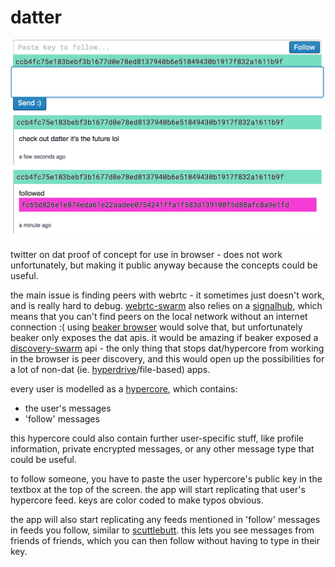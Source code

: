# datter

![](https://raw.githubusercontent.com/lachenmayer/datter/master/screenshot.png)

twitter on dat proof of concept for use in browser - does not work unfortunately, but making it public anyway because the concepts could be useful.

the main issue is finding peers with webrtc - it sometimes just doesn't work, and is really hard to debug.
[webrtc-swarm](https://npm.im/webrtc-swarm) also relies on a [signalhub](https://npm.im/signalhub), which means that you can't find peers on the local network without an internet connection :(
using [beaker browser](https://beakerbrowser.com/) would solve that, but unfortunately beaker only exposes the dat apis.
it would be amazing if beaker exposed a [discovery-swarm](https://npm.im/discovery-swarm) api - the only thing that stops dat/hypercore from working in the browser is peer discovery, and this would open up the possibilities for a lot of non-dat (ie. [hyperdrive](https://npm.im/hyperdrive)/file-based) apps.

every user is modelled as a [hypercore](https://npm.im/hypercore), which contains:
- the user's messages
- 'follow' messages

this hypercore could also contain further user-specific stuff, like profile information, private encrypted messages, or any other message type that could be useful.

to follow someone, you have to paste the user hypercore's public key in the textbox at the top of the screen.
the app will start replicating that user's hypercore feed.
keys are color coded to make typos obvious.

the app will also start replicating any feeds mentioned in 'follow' messages in feeds you follow, similar to [scuttlebutt](https://www.scuttlebutt.nz/).
this lets you see messages from friends of friends, which you can then follow without having to type in their key.
